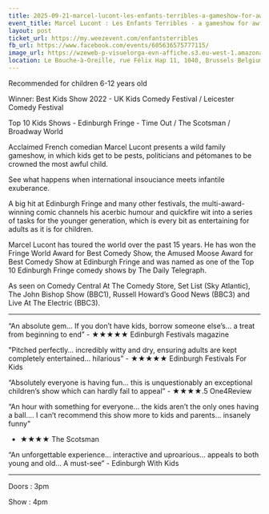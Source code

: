 ```yaml
---
title: 2025-09-21-marcel-lucont-les-enfants-terribles-a-gameshow-for-awful-children
event_title: Marcel Lucont : Les Enfants Terribles - a gameshow for awful children
layout: post
ticket_url: https://my.weezevent.com/enfantsterribles
fb_url: https://www.facebook.com/events/605636575777115/
image_url: https://wzeweb-p-visuelorga-evn-affiche.s3.eu-west-1.amazonaws.com/affiche_1271989.jpg
location: Le Bouche-à-Oreille, rue Félix Hap 11, 1040, Brussels Belgium
---
```


Recommended for children 6-12 years old

Winner: Best Kids Show 2022 - UK Kids Comedy Festival / Leicester Comedy Festival

Top 10 Kids Shows - Edinburgh Fringe - Time Out / The Scotsman / Broadway World

Acclaimed French comedian Marcel Lucont presents a wild family gameshow, in which kids get to be pests, politicians and pétomanes to be crowned the most awful child.

See what happens when international insouciance meets infantile exuberance.

A big hit at Edinburgh Fringe and many other festivals, the multi-award-winning comic channels his acerbic humour and quickfire wit into a series of tasks for the younger generation, which is every bit as entertaining for adults as it is for children.

Marcel Lucont has toured the world over the past 15 years. He has won the Fringe World Award for Best Comedy Show, the Amused Moose Award for Best Comedy Show at Edinburgh Fringe and was named as one of the Top 10 Edinburgh Fringe comedy shows by The Daily Telegraph.

As seen on Comedy Central At The Comedy Store, Set List (Sky Atlantic), The John Bishop Show (BBC1), Russell Howard’s Good News (BBC3) and Live At The Electric (BBC3).

<hr style="width:100%;" />

“An absolute gem… If you don’t have kids, borrow someone else’s… a treat from beginning to end” - ★★★★★ Edinburgh Festivals magazine

"Pitched perfectly… incredibly witty and dry, ensuring adults are kept completely entertained… hilarious” - ★★★★★ Edinburgh Festivals For Kids

“Absolutely everyone is having fun… this is unquestionably an exceptional children’s show which can hardly fail to appeal” - ★★★★.5 One4Review

“An hour with something for everyone… the kids aren’t the only ones having a ball…. I can’t recommend this show more to kids and parents… insanely funny"
 - ★★★★ The Scotsman

“An unforgettable experience… interactive and uproarious... appeals to both young and old… A must-see” - Edinburgh With Kids

<hr style="width:100%;" />

Doors : 3pm

Show : 4pm
